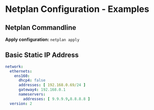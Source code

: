 # Netplan Configuration - Examples #

## Netplan Commandline ##
**Apply configuration:** `netplan apply` 

## Basic Static IP Address ##
```yml
network:
  ethernets:
    ens160:
      dhcp4: false
      addresses: [ 192.168.0.69/24 ]
      gateway4: 192.168.0.1
      nameservers:
        addresses: [ 9.9.9.9,8.8.8.8 ]
  version: 2
```
